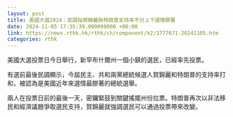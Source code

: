 ```yaml
---
layout: post
title: 美國大選2024｜民調指賀錦麗與特朗普支持率不分上下選情膠著
date: 2024-11-05 17:35:39.000000000 +08:00
link: https://news.rthk.hk/rthk/ch/component/k2/1777671-20241105.htm
categories: rthk
---
```


美國大選投票日今日舉行，新罕布什爾州一個小鎮的選民，已經率先投票。

有選前最後民調顯示，今屆民主、共和兩黨總統候選人賀錦麗和特朗普的支持率打和，被認為是美國近年來選情最膠著的總統選舉。

兩人在投票日前的最後一天，密鑼緊鼓到關鍵搖擺州份拉票。特朗普再次以非法移民和經濟議題爭取選民支持，賀錦麗就強調選民可以通過投票帶來改變。
